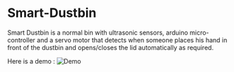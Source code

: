 # Smart-Dustbin

Smart Dustbin is a normal bin with ultrasonic sensors, arduino micro-controller and a servo motor that detects when someone places his hand in front of the dustbin and opens/closes the lid automatically as required.

Here is a demo :
![Demo](demo.gif)
